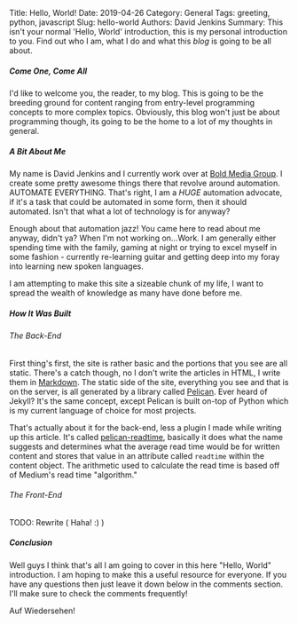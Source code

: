 Title: Hello, World!
Date: 2019-04-26
Category: General
Tags: greeting, python, javascript
Slug: hello-world
Authors: David Jenkins
Summary: This isn't your normal 'Hello, World' introduction, this is my personal
         introduction to you.  Find out who I am, what I do
         and what this _blog_ is going to be all about.


##### Come One, Come All

I'd like to welcome you, the reader, to my blog.  This
is going to be the breeding ground for content ranging from
entry-level programming concepts to more complex topics.  Obviously, this blog won't
just be about programming though, its going to be the home to a lot of my thoughts in general.


##### A Bit About Me

My name is David Jenkins and I currently work over at [Bold Media Group](https://boldmediagroup.com).
I create some pretty awesome things there that revolve around
automation.  AUTOMATE EVERYTHING.  That's right, I am
a *HUGE* automation advocate, if it's a task that could be automated in some
form, then it should automated.  Isn't that what a lot of technology is for anyway?

Enough about that automation jazz!  You came here to read
about me anyway, didn't ya?  When I'm not working on...Work. I
am generally either spending time with the family, gaming at night or
trying to excel myself in some fashion - currently re-learning guitar and 
getting deep into my foray into learning new spoken languages.

I am attempting to make this site a sizeable chunk of my life, I want to spread
the wealth of knowledge as many have done before me.


##### How It Was Built

###### The Back-End

First thing's first, the site is rather basic and the portions that you see
are all static.  There's a catch though, no I don't write the articles in HTML, I
write them in [Markdown](http://daringfireball.net/projects/markdown/).  The static
side of the site, everything you see and that is on the server, is all generated
by a library called [Pelican](http://blog.getpelican.com/).  Ever heard of Jekyll?
It's the same concept, except Pelican is built on-top of Python which is my current language
of choice for most projects.

That's actually about it for the back-end, less a plugin I made while
writing up this article. It's called [pelican-readtime](https://github.com/JenkinsDev/pelican-readtime),
basically it does what the name suggests and determines what
the average read time would be for written content and stores that value in
an attribute called `readtime` within the content object.  The arithmetic used to
calculate the read time is based off of Medium's read time "algorithm."

###### The Front-End

TODO: Rewrite ( Haha! :) )


##### Conclusion

Well guys I think that's all I am going to cover in this here "Hello, World"
introduction.  I am hoping to make this a useful resource for everyone.
If you have any questions then just leave it down below in the comments section.
I'll make sure to check the comments frequently!

Auf Wiedersehen!
